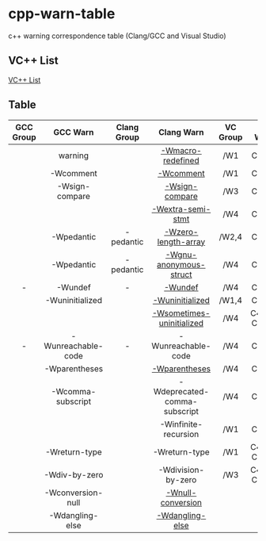 # cpp-warn-table

c++ warning correspondence table (Clang/GCC and Visual Studio)

## VC++ List

[VC++ List](./VCLIST.md)

## Table

|GCC Group|GCC Warn|Clang Group|Clang Warn|VC Group|VC Warn|
|:-------:|:------:|:---------:|:--------:|:------:|:-----:|
|   | warning            |           | [-Wmacro-redefined][]        | /W1   | C4005 |
|   | -Wcomment          |           | [-Wcomment][]                | /W1   | C4010 |
|   | -Wsign-compare     |           | [-Wsign-compare][]           | /W3   | C4018 |
|   |                    |           | [-Wextra-semi-stmt][]        | /W4   | C4019 |
|   | -Wpedantic         | -pedantic | [-Wzero-length-array][]      | /W2,4 | C4200 |
|   | -Wpedantic         | -pedantic | [-Wgnu-anonymous-struct][]   | /W4   | C4201 |
| - | -Wundef            | -         | [-Wundef][]                  | /W4   | C4668 |
|   | -Wuninitialized    |           | [-Wuninitialized][]          | /W1,4 | C4700 |
|   |                    |           | [-Wsometimes-uninitialized][]| /W4   | C4701, C4703 |
| - | -Wunreachable-code | -         | -Wunreachable-code           | /W4   | C4702 |
|   | -Wparentheses      |           | [-Wparentheses][]            | /W4   | C4706 |
|   | -Wcomma-subscript  |           | -Wdeprecated-comma-subscript | /W4   | C4709 |
|   |                    |           | -Winfinite-recursion         | /W1   | C4717 |
|   | -Wreturn-type      |           | -Wreturn-type                | /W1   | C4715, C4716 |
|   | -Wdiv-by-zero      |           | -Wdivision-by-zero           | /W3   | C4723, C4274 |
|   | -Wconversion-null  |           | [-Wnull-conversion][]        | | |
|   | -Wdangling-else    |           | [-Wdangling-else][]          | | |

[-Wmacro-redefined]:https://wandbox.org/permlink/FeN9eryQ6AjJtPm1
[-Wcomment]:https://wandbox.org/permlink/cK2Ulm07VwtI2NIN
[-Wsign-compare]:https://wandbox.org/permlink/fxZyhxNfIrukjAjs
[-Wextra-semi-stmt]:https://wandbox.org/permlink/t2lN0EJnAuktq96r
[-Wzero-length-array]:https://wandbox.org/permlink/dCOhebgvxxv9adE5
[-Wgnu-anonymous-struct]:https://wandbox.org/permlink/SlT2dcwmnJRE8eKo
[-Wundef]:https://wandbox.org/permlink/jGR75x8PNLTi3dfB
[-Wuninitialized]:https://wandbox.org/permlink/hy2fINy0pbOrCjJR
[-Wsometimes-uninitialized]:https://wandbox.org/permlink/OKj3yYplXtXeG1uB
[-Wparentheses]:https://wandbox.org/permlink/0aY8EHsyCWoz93fa
[-Wnull-conversion]:https://wandbox.org/permlink/ABZSxzM9XR0r1a4B
[-Wdangling-else]:https://wandbox.org/permlink/GroeDOmm6CQWjxVV
